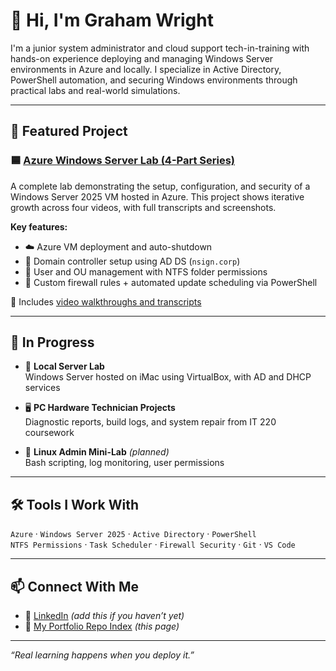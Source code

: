 # 👋 Hi, I'm Graham Wright

I'm a junior system administrator and cloud support tech-in-training with hands-on experience deploying and managing Windows Server environments in Azure and locally. I specialize in Active Directory, PowerShell automation, and securing Windows environments through practical labs and real-world simulations.

---

## 🚀 Featured Project

### 🟦 [Azure Windows Server Lab (4-Part Series)](https://github.com/gwrightiv/azure-vm-deployment)
A complete lab demonstrating the setup, configuration, and security of a Windows Server 2025 VM hosted in Azure. This project shows iterative growth across four videos, with full transcripts and screenshots.

**Key features:**
- ☁️ Azure VM deployment and auto-shutdown
- 🏢 Domain controller setup using AD DS (`nsign.corp`)
- 👥 User and OU management with NTFS folder permissions
- 🔐 Custom firewall rules + automated update scheduling via PowerShell

🎥 Includes [video walkthroughs and transcripts](https://github.com/gwrightiv/azure-vm-deployment#-video-walkthroughs)

---

## 🧱 In Progress

- 🔧 **Local Server Lab**  
  Windows Server hosted on iMac using VirtualBox, with AD and DHCP services

- 🖥️ **PC Hardware Technician Projects**  
  Diagnostic reports, build logs, and system repair from IT 220 coursework

- 🐧 **Linux Admin Mini-Lab** *(planned)*  
  Bash scripting, log monitoring, user permissions

---

## 🛠️ Tools I Work With

`Azure` · `Windows Server 2025` · `Active Directory` · `PowerShell`  
`NTFS Permissions` · `Task Scheduler` · `Firewall Security` · `Git` · `VS Code`

---

## 📫 Connect With Me

- 💼 [LinkedIn](https://www.linkedin.com/in/gwrightiv) *(add this if you haven’t yet)*
- 📘 [My Portfolio Repo Index](https://github.com/gwrightiv) *(this page)*

---

_“Real learning happens when you deploy it.”_
